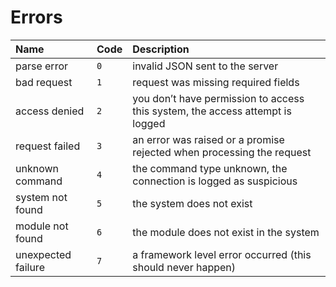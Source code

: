 # Errors



| Name | Code | Description |
| :--- | :--- | :--- |
| parse error | `0` | invalid JSON sent to the server |
| bad request | `1` | request was missing required fields |
| access denied | `2` | you don’t have permission to access this system, the access attempt is logged |
| request failed | `3` | an error was raised or a promise rejected when processing the request |
| unknown command | `4` | the command type unknown, the connection is logged as suspicious |
| system not found | `5` | the system does not exist |
| module not found | `6` | the module does not exist in the system |
| unexpected failure | `7` | a framework level error occurred \(this should never happen\) |

